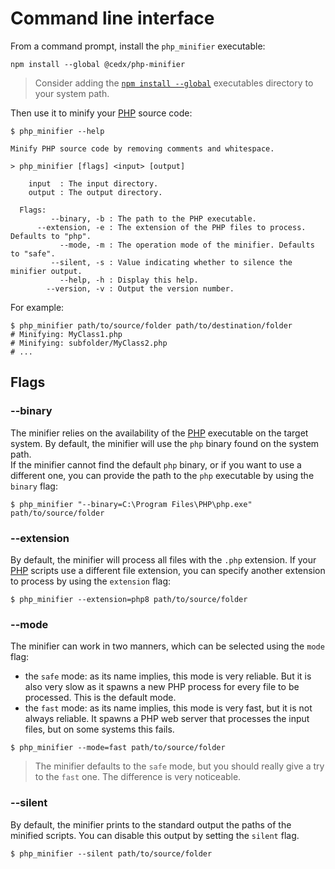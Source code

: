 # Command line interface
From a command prompt, install the `php_minifier` executable:

```shell
npm install --global @cedx/php-minifier
```

> Consider adding the [`npm install --global`](https://docs.npmjs.com/files/folders) executables directory to your system path.

Then use it to minify your [PHP](https://www.php.net) source code:

```shell
$ php_minifier --help

Minify PHP source code by removing comments and whitespace.

> php_minifier [flags] <input> [output]

    input  : The input directory.
    output : The output directory.

  Flags:
         --binary, -b : The path to the PHP executable.
      --extension, -e : The extension of the PHP files to process. Defaults to "php".
           --mode, -m : The operation mode of the minifier. Defaults to "safe".
         --silent, -s : Value indicating whether to silence the minifier output.
           --help, -h : Display this help.
        --version, -v : Output the version number.
```

For example:

```shell
$ php_minifier path/to/source/folder path/to/destination/folder
# Minifying: MyClass1.php
# Minifying: subfolder/MyClass2.php
# ...
```

## Flags

### --binary
The minifier relies on the availability of the [PHP](https://www.php.net) executable on the target system. By default, the minifier will use the `php` binary found on the system path.  
If the minifier cannot find the default `php` binary, or if you want to use a different one, you can provide the path to the `php` executable by using the `binary` flag:

```shell
$ php_minifier "--binary=C:\Program Files\PHP\php.exe" path/to/source/folder
```

### --extension
By default, the minifier will process all files with the `.php` extension. If your [PHP](https://www.php.net) scripts use a different file extension, you can specify another extension to process by using the `extension` flag:

```shell
$ php_minifier --extension=php8 path/to/source/folder
```

### --mode
The minifier can work in two manners, which can be selected using the `mode` flag:

- the `safe` mode: as its name implies, this mode is very reliable. But it is also very slow as it spawns a new PHP process for every file to be processed. This is the default mode.
- the `fast` mode: as its name implies, this mode is very fast, but it is not always reliable. It spawns a PHP web server that processes the input files, but on some systems this fails.

```shell
$ php_minifier --mode=fast path/to/source/folder
```

> The minifier defaults to the `safe` mode, but you should really give a try to the `fast` one. The difference is very noticeable.

### --silent
By default, the minifier prints to the standard output the paths of the minified scripts. You can disable this output by setting the `silent` flag.

```shell
$ php_minifier --silent path/to/source/folder
```
